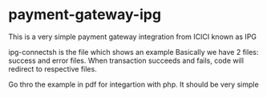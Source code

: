 # payment-gateway-ipg

This is a very simple payment gateway integration from ICICI known as IPG

ipg-connectsh is the file which shows an example
Basically we have 2 files: success and error files. When transaction succeeds and fails, code will redirect to respective files.


Go thro the example in pdf for integartion with php. It should be very simple
